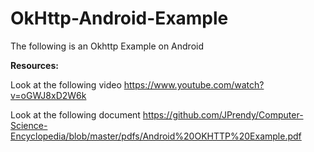 # OkHttp-Android-Example
The following is an Okhttp Example on Android

**Resources:**

Look at the following video https://www.youtube.com/watch?v=oGWJ8xD2W6k

Look at the following document https://github.com/JPrendy/Computer-Science-Encyclopedia/blob/master/pdfs/Android%20OKHTTP%20Example.pdf
